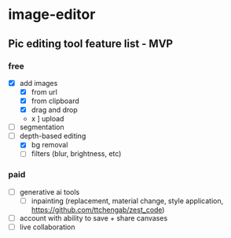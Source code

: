 # image-editor



## Pic editing tool feature list - MVP

### free 
- [x] add images 
  - [x] from url
  - [x] from clipboard
  - [x] drag and drop
  - x ] upload
- [ ] segmentation
- [ ] depth-based editing
  - [x] bg removal
  - [ ] filters (blur, brightness, etc)

### paid
- [ ] generative ai tools
  - [ ] inpainting (replacement, material change, style application, https://github.com/ttchengab/zest_code)
- [ ] account with ability to save + share canvases
- [ ] live collaboration
